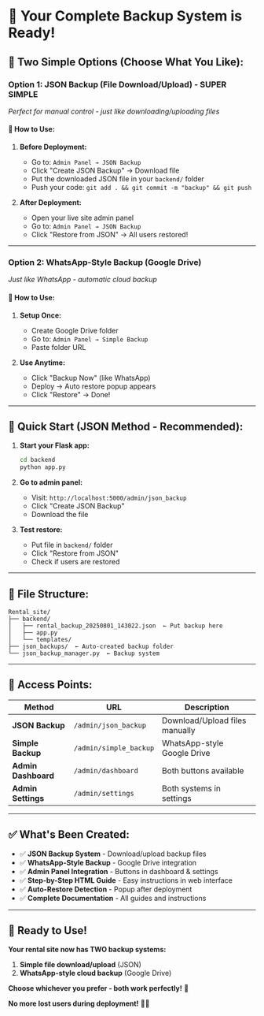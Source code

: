 # 🎉 **Your Complete Backup System is Ready!**

## 📱 **Two Simple Options (Choose What You Like):**

### **Option 1: JSON Backup (File Download/Upload) - SUPER SIMPLE**
*Perfect for manual control - just like downloading/uploading files*

#### 🔧 **How to Use:**
1. **Before Deployment:**
   - Go to: `Admin Panel → JSON Backup`
   - Click "Create JSON Backup" → Download file
   - Put the downloaded JSON file in your `backend/` folder
   - Push your code: `git add . && git commit -m "backup" && git push`

2. **After Deployment:**
   - Open your live site admin panel
   - Go to: `Admin Panel → JSON Backup`
   - Click "Restore from JSON" → All users restored!

---

### **Option 2: WhatsApp-Style Backup (Google Drive)**
*Just like WhatsApp - automatic cloud backup*

#### 🔧 **How to Use:**
1. **Setup Once:**
   - Create Google Drive folder
   - Go to: `Admin Panel → Simple Backup`
   - Paste folder URL

2. **Use Anytime:**
   - Click "Backup Now" (like WhatsApp)
   - Deploy → Auto restore popup appears
   - Click "Restore" → Done!

---

## 🚀 **Quick Start (JSON Method - Recommended):**

1. **Start your Flask app:**
   ```bash
   cd backend
   python app.py
   ```

2. **Go to admin panel:**
   - Visit: `http://localhost:5000/admin/json_backup`
   - Click "Create JSON Backup"
   - Download the file

3. **Test restore:**
   - Put file in `backend/` folder
   - Click "Restore from JSON"
   - Check if users are restored

---

## 📁 **File Structure:**
```
Rental_site/
├── backend/
│   ├── rental_backup_20250801_143022.json  ← Put backup here
│   ├── app.py
│   └── templates/
├── json_backups/  ← Auto-created backup folder
└── json_backup_manager.py  ← Backup system
```

---

## 🎯 **Access Points:**

| Method | URL | Description |
|--------|-----|-------------|
| **JSON Backup** | `/admin/json_backup` | Download/Upload files manually |
| **Simple Backup** | `/admin/simple_backup` | WhatsApp-style Google Drive |
| **Admin Dashboard** | `/admin/dashboard` | Both buttons available |
| **Admin Settings** | `/admin/settings` | Both systems in settings |

---

## ✅ **What's Been Created:**

- ✅ **JSON Backup System** - Download/upload backup files
- ✅ **WhatsApp-Style Backup** - Google Drive integration  
- ✅ **Admin Panel Integration** - Buttons in dashboard & settings
- ✅ **Step-by-Step HTML Guide** - Easy instructions in web interface
- ✅ **Auto-Restore Detection** - Popup after deployment
- ✅ **Complete Documentation** - All guides and instructions

---

## 🎉 **Ready to Use!**

**Your rental site now has TWO backup systems:**
1. **Simple file download/upload** (JSON)
2. **WhatsApp-style cloud backup** (Google Drive)

**Choose whichever you prefer - both work perfectly!** 🚀

**No more lost users during deployment!** 📱✨
